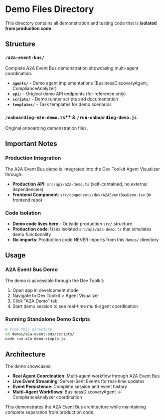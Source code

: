 # Demo Files Directory

This directory contains all demonstration and testing code that is **isolated from production code**.

## Structure

### `/a2a-event-bus/`
Complete A2A Event Bus demonstration showcasing multi-agent coordination.

- **`agents/`** - Demo agent implementations (BusinessDiscoveryAgent, ComplianceAnalyzer)
- **`api/`** - Original demo API endpoints (for reference only)
- **`scripts/`** - Demo runner scripts and documentation
- **`templates/`** - Task templates for demo scenarios

### `/onboarding-e2e-demo.ts`** & `/run-onboarding-demo.js`
Original onboarding demonstration files.

## Important Notes

### Production Integration
The A2A Event Bus demo is integrated into the Dev Toolkit Agent Visualizer through:
- **Production API**: `src/api/a2a-demo.ts` (self-contained, no external dependencies)
- **Frontend Component**: `src/components/dev/A2AEventBusDemo.tsx` (in frontend repo)

### Code Isolation
- **Demo code lives here** - Outside production `src/` structure
- **Production code**: Uses isolated `src/api/a2a-demo.ts` that simulates demo functionality
- **No imports**: Production code NEVER imports from this `demos/` directory

## Usage

### A2A Event Bus Demo
The demo is accessible through the Dev Toolkit:
1. Open app in development mode
2. Navigate to Dev Toolkit > Agent Visualizer
3. Click "A2A Demo" tab
4. Start demo session to see real-time multi-agent coordination

### Running Standalone Demo Scripts
```bash
# From this directory
cd demos/a2a-event-bus/scripts/
node run-a2a-demo-simple.js
```

## Architecture

The demo showcases:
- **Real Agent Coordination**: Multi-agent workflow through A2A Event Bus
- **Live Event Streaming**: Server-Sent Events for real-time updates
- **Event Persistence**: Complete session and event history
- **Multi-Agent Workflows**: BusinessDiscoveryAgent → ComplianceAnalyzer coordination

This demonstrates the A2A Event Bus architecture while maintaining complete separation from production code.